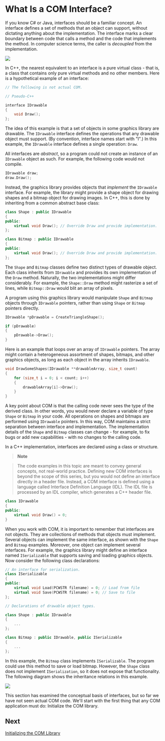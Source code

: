 <!-- https://docs.microsoft.com/en-us/windows/win32/learnwin32/what-is-a-com-interface- -->
# What Is a COM Interface?

If you know C# or Java, interfaces should be a familiar concept. An interface defines a set of methods that an object can support, without dictating anything about the implementation. The interface marks a clear boundary between code that calls a method and the code that implements the method. In computer science terms, the caller is _decoupled_ from the implementation.

![](https://docs.microsoft.com/en-us/windows/win32/learnwin32/images/com01.png)

In C++, the nearest equivalent to an interface is a pure virtual class - that is, a class that contains only pure virtual methods and no other members. Here is a hypothetical example of an interface:

```cpp
// The following is not actual COM.

// Pseudo-C++

interface IDrawable
{
    void Draw();
};
```

The idea of this example is that a set of objects in some graphics library are drawable. The `IDrawable` interface defines the operations that any drawable object must support. (By convention, interface names start with "I".) In this example, the `IDrawable` interface defines a single operation: `Draw`.

All interfaces are _abstract_, so a program could not create an instance of an `IDrawable` object as such. For example, the following code would not compile.

```cpp
IDrawable draw;
draw.Draw();
```

Instead, the graphics library provides objects that _implement_ the `IDrawable` interface. For example, the library might provide a shape object for drawing shapes and a bitmap object for drawing images. In C++, this is done by inheriting from a common abstract base class:

```cpp
class Shape : public IDrawable
{
public:
    virtual void Draw(); // Override Draw and provide implementation.
};

class Bitmap : public IDrawable
{
public:
    virtual void Draw(); // Override Draw and provide implementation.
};
```

The `Shape` and `Bitmap` classes define two distinct types of drawable object. Each class inherits from `IDrawable` and provides its own implementation of the `Draw` method. Naturally, the two implementations might differ considerably. For example, the `Shape::Draw` method might rasterize a set of lines, while `Bitmap::Draw` would blit an array of pixels.

A program using this graphics library would manipulate `Shape` and `Bitmap` objects through `IDrawable` pointers, rather than using `Shape` or `Bitmap` pointers directly.

```cpp
IDrawable *pDrawable = CreateTriangleShape();

if (pDrawable)
{
    pDrawable->Draw();
}
```

Here is an example that loops over an array of `IDrawable` pointers. The array might contain a heterogeneous assortment of shapes, bitmaps, and other graphics objects, as long as each object in the array inherits `IDrawable`.

```cpp
void DrawSomeShapes(IDrawable **drawableArray, size_t count)
{
    for (size_t i = 0; i < count; i++)
    {
        drawableArray[i]->Draw();
    }
}
```

A key point about COM is that the calling code never sees the type of the derived class. In other words, you would never declare a variable of type `Shape` or `Bitmap` in your code. All operations on shapes and bitmaps are performed using `IDrawable` pointers. In this way, COM maintains a strict separation between interface and implementation. The implementation details of the `Shape` and `Bitmap` classes can change - for example, to fix bugs or add new capabilities - with no changes to the calling code.

In a C++ implementation, interfaces are declared using a class or structure.

> __Note__

> The code examples in this topic are meant to convey general concepts, not real-world practice. Defining new COM interfaces is beyond the scope of this series, but you would not define an interface directly in a header file. Instead, a COM interface is defined using a language called Interface Definition Language (IDL). The IDL file is processed by an IDL compiler, which generates a C++ header file.

```cpp
class IDrawable
{
public:
    virtual void Draw() = 0;
}
```

When you work with COM, it is important to remember that interfaces are not objects. They are collections of methods that objects must implement. Several objects can implement the same interface, as shown with the `Shape` and `Bitmap` examples. Moreover, one object can implement several interfaces. For example, the graphics library might define an interface named `ISerializable` that supports saving and loading graphics objects. Now consider the following class declarations:

```cpp
// An interface for serialization.
class ISerializable
{
public:
    virtual void Load(PCWSTR filename) = 0; // Load from file
    virtual void Save(PCWSTR filename) = 0; // Save to file
};

// Declarations of drawable object types.

class Shape : public IDrawable
{
    ...
};

class Bitmap : public IDrawable, public ISerializable
{
    ...
};
```

In this example, the `Bitmap` class implements `ISerializable`. The program could use this method to save or load bitmap. However, the `Shape` class does not implement `ISerialization`, so it does not expose that functionality. The following diagram shows the inheritance relations in this example.

![](https://docs.microsoft.com/en-us/windows/win32/learnwin32/images/com02.png)

This section has examined the conceptual basis of interfaces, but so far we have not seen actual COM code. We'll start with the first thing that any COM application must do: Initialize the COM library.

## Next

[Initializing the COM Library](./initializing-the-com-library.md)
